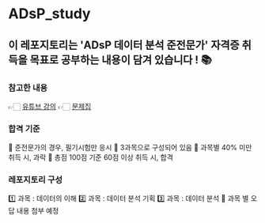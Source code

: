 # ADsP_study

## 이 레포지토리는 'ADsP 데이터 분석 준전문가' 자격증 취득을 목표로 공부하는 내용이 담겨 있습니다 ! 📚

### 참고한 내용
👉🏻 [유튜브 강의](https://www.youtube.com/watch?v=TpQVODGSbqY&list=PLRkxDdrb2YzgX3S7-ArA2Y9OWkQV1kpi5)
👉🏻 [문제집](https://product.kyobobook.co.kr/detail/S000200613757)

### 합격 기준
📌 준전문가의 경우, 필기시험만 응시
📌 3과목으로 구성되어 있음
📌 과목별 40% 미만 취득 시, 과락
📌 총점 100점 기준 60점 이상 취득 시, 합격

### 레포지토리 구성
1️⃣ 과목 : 데이터의 이해
2️⃣ 과목 : 데이터 분석 기획
3️⃣ 과목 : 데이터 분석
📝 과목 별 오답 내용 첨부 예정

